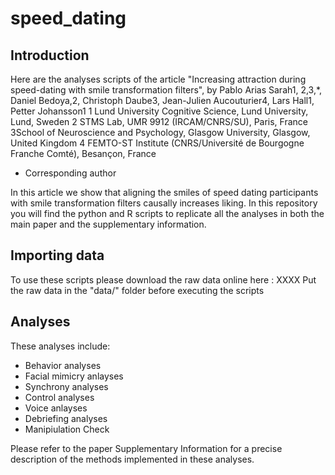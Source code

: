 # speed_dating

## Introduction

Here are the analyses scripts of the article "Increasing attraction during speed-dating with smile transformation filters", by Pablo Arias Sarah1, 2,3,*, Daniel Bedoya,2, Christoph Daube3, Jean-Julien Aucouturier4, Lars Hall1, Petter Johansson1 
1 Lund University Cognitive Science, Lund University, Lund, Sweden
2 STMS Lab, UMR 9912 (IRCAM/CNRS/SU), Paris, France
3School of Neuroscience and Psychology, Glasgow University, Glasgow, United Kingdom
4 FEMTO-ST Institute (CNRS/Université de Bourgogne Franche Comté), Besançon, France
* Corresponding author


In this article we show that aligning the smiles of speed dating participants with smile transformation filters causally increases liking. In this repository you will find the python and R scripts to replicate all the analyses in both the main paper and the supplementary information. 

## Importing data
To use these scripts please download the raw data online here : XXXX
Put the raw data in the "data/" folder before executing the scripts

## Analyses
These analyses include:
- Behavior analyses
- Facial mimicry anlayses
- Synchrony analyses
- Control analyses
- Voice anlayses
- Debriefing analyses
- Manipiulation Check


Please refer to the paper Supplementary Information for a precise description of the methods implemented in these analyses.
